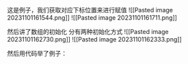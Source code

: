 这是例子，我们获取对应下标位置来进行赋值
![[Pasted image 20231101161544.png]]
![[Pasted image 20231101161711.png]]

然后讲了数组的初始化
分有两种初始化方式
![[Pasted image 20231101162730.png]]
![[Pasted image 20231101162333.png]]

然后用代码举了例子：